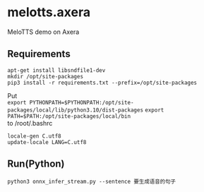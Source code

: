 # melotts.axera
MeloTTS demo on Axera

## Requirements
```apt-get install libsndfile1-dev```  
```mkdir /opt/site-packages```  
```pip3 install -r requirements.txt --prefix=/opt/site-packages```

Put  
```export PYTHONPATH=$PYTHONPATH:/opt/site-packages/local/lib/python3.10/dist-packages```
```export PATH=$PATH:/opt/site-packages/local/bin```  
to /root/.bashrc  

```locale-gen C.utf8```  
```update-locale LANG=C.utf8```  

## Run(Python)
```python3 onnx_infer_stream.py --sentence 要生成语音的句子```  